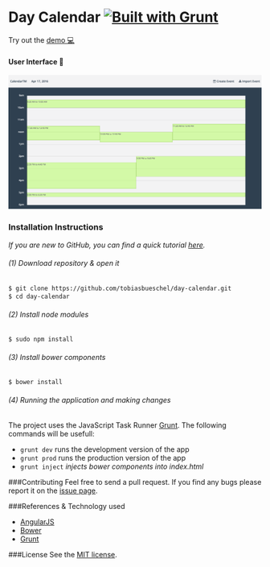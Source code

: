 # Day Calendar [![Built with Grunt](https://cdn.gruntjs.com/builtwith.svg)](http://gruntjs.com/)

Try out the [demo :computer:](https://calendartm.firebaseapp.com/)

#### User Interface :calendar:
![screenshot](https://github.com/tobiasbueschel/day-calendar/blob/master/ui.png)

### Installation Instructions
*If you are new to GitHub, you can find a quick tutorial [here](http://readwrite.com/2013/09/30/understanding-github-a-journey-for-beginners-part-1).*

###### (1) Download repository & open it
```
$ git clone https://github.com/tobiasbueschel/day-calendar.git
$ cd day-calendar
```

###### (2) Install node modules
```
$ sudo npm install
```

###### (3) Install bower components
```
$ bower install
```

###### (4) Running the application and making changes
The project uses the JavaScript Task Runner [Grunt](http://gruntjs.com/). The following commands will be usefull:

+ `grunt dev` runs the development version of the app
+ `grunt prod` runs the production version of the app
+ `grunt inject` _injects bower components into index.html_

###Contributing
Feel free to send a pull request. If you find any bugs please report it on the [issue page](https://github.com/tobiasbueschel/day-calendar/issues).

###References & Technology used 
+ [AngularJS](https://angularjs.org/)
+ [Bower](http://bower.io/)
+ [Grunt](http://gruntjs.com/)

###License
See the [MIT license](https://github.com/tobiasbueschel/day-calendar/blob/master/LICENSE).
